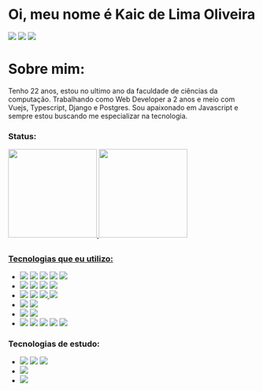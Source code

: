 # Oi, meu nome é Kaic de Lima Oliveira
<div style="display: inline_block">
    <a href="https://portfolio-kusv-by4zjr0cd-kaiclimaoliveiras-projects.vercel.app/" target="_blank"><img src="https://img.shields.io/badge/portfolio-0A0A0A?style=for-the-badge&logo=dev.to&logoColor=white" target="_blank"></a>
    <a href="https://instagram.com/kaic.lo" target="_blank"><img src="https://img.shields.io/badge/-Instagram-%23E4405F?style=for-the-badge&logo=instagram&logoColor=white" target="_blank"></a>
    <a href="https://www.linkedin.com/in/kaic-de-lima-oliveira-3633041a4/" target="_blank"><img src="https://img.shields.io/badge/LinkedIn-0077B5?style=for-the-badge&logo=linkedin&logoColor=white" target="_blank"></a>
  </div>
  
# Sobre mim:
<div>
  Tenho 22 anos, estou no ultimo ano da faculdade de ciências da computação. Trabalhando como Web Developer a 2 anos e meio com Vuejs, Typescript, Django e Postgres. Sou apaixonado em Javascript e sempre estou buscando me especializar na tecnologia.
</div>

### Status:
<div>
  <a href="https://github.com/kaicLimaOliveira">
  <img height="180em" src="https://github-readme-stats.vercel.app/api?username=kaicLimaOliveira&show_icons=true&theme=dark&include_all_commits=true&count_private=true"/>
  <img height="180em" src="https://github-readme-stats.vercel.app/api/top-langs/?username=kaicLimaOliveira&layout=compact&langs_count=7&theme=dark"/>
</div>
  
  ##
  
### Tecnologias que eu utilizo: 
  
<div>
  <ul>
    <li>
      <a href="#" target="_blank"><img src="https://img.shields.io/badge/HTML5-E34F26?style=for-the-badge&logo=html5&logoColor=white" target="_blank"></a>
      <a href="#" target="_blank"><img src="https://img.shields.io/badge/CSS3-1572B6?style=for-the-badge&logo=css3&logoColor=white" target="_blank"></a>
      <a href="#" target="_blank"><img src="https://img.shields.io/badge/Sass-CC6699?style=for-the-badge&logo=sass&logoColor=white" target="_blank"></a>
      <a href="#" target="_blank"><img src="https://img.shields.io/badge/Bootstrap-563D7C?style=for-the-badge&logo=bootstrap&logoColor=white" target="_blank"></a>
      <a href="#" target="_blank"><img src="https://img.shields.io/badge/Bulma-00d1b2?style=for-the-badge&logo=bulma&logoColor=white" target="_blank"></a>
    </li>
    <li>
      <a href="#" target="_blank"><img src="https://img.shields.io/badge/JavaScript-1C1C1C?style=for-the-badge&logo=javascript&logoColor=FFFF00" target="_blank"></a>
      <a href="#" target="_blank"><img src="https://img.shields.io/badge/TypeScript-1C1C1C?style=for-the-badge&logo=typescript&logoColor=007ACC" target="_blank"></a>
      <a href="#" target="_blank"><img src="https://img.shields.io/badge/jQuery-0769AD?style=for-the-badge&logo=jquery&logoColor=white" target="_blank"></a>
      <a href="#" target="_blank"><img src="https://img.shields.io/badge/Vue.js-35495E?style=for-the-badge&logo=vue.js&logoColor=4FC08D" target="_blank"></a>
    </li>
    <li>
      <a href="#" target="_blank"><img src="https://img.shields.io/badge/Python-14354C?style=for-the-badge&logo=python&logoColor=white"></a>
      <a href="#" target="_blank"><img src="https://img.shields.io/badge/Flask-000000?style=for-the-badge&logo=flask&logoColor=white" target="_blank"></a>
      <a href="#" target="_blank"><img src="https://img.shields.io/badge/Django-092E20?style=for-the-badge&logo=django&logoColor=white" target="_blank"> 
      <a href="#" target="_blank"><img src="https://img.shields.io/badge/DJANGO-REST-ff1709?style=for-the-badge&logo=django&logoColor=white&color=ff1709&labelColor=gray" target="_blank"> 
      </a>  
    </li>
    <li>
      <a href="#" target="_blank"><img src="https://img.shields.io/badge/PostgreSQL-316192?style=for-the-badge&logo=postgresql&logoColor=white" target="_blank"></a>
      <a href="#" target="_blank"><img src="https://img.shields.io/badge/MongoDB-4EA94B?style=for-the-badge&logo=mongodb&logoColor=white" target="_blank"></a>
    </li>
    <li>
      <a href="#" target="_blank"><img src="https://img.shields.io/badge/Visual_Studio_Code-0078D4?style=for-the-badge&logo=visual%20studio%20code&logoColor=white"></a>
        <a href="#" target="_blank"><img src="https://img.shields.io/badge/Insomnia-black?style=for-the-badge&logo=insomnia&logoColor=5849BE" target="_blank"></a>
    </li>
     <li>
      <a href="#" target="_blank"><img src="https://img.shields.io/badge/npm-CB3837?style=for-the-badge&logo=npm&logoColor=white"></a>
      <a href="#" target="_blank"><img src="https://img.shields.io/badge/Pip-14354C?style=for-the-badge&logo=python&logoColor=white"></a>
      <a href="#" target="_blank"><img src="https://img.shields.io/badge/Yarn-2C8EBB?style=for-the-badge&logo=yarn&logoColor=white"></a>
      <a href="#" target="_blank"><img src="https://img.shields.io/badge/Xampp-F37623?style=for-the-badge&logo=xampp&logoColor=white"></a>
       <a href="#" target="_blank"><img src="https://img.shields.io/badge/vite-%23646CFF.svg?style=for-the-badge&logo=vite&logoColor=white"></a>
    </li>
  </ul>
  
</div>
  
### Tecnologias de estudo:
<div>
  <ul>  
    <li>
      <a href="#" target="_blank"><img src="https://img.shields.io/badge/React-20232A?style=for-the-badge&logo=react&logoColor=61DAFB" target="_blank"></a>
      <a href="#" target="_blank"><img src="https://img.shields.io/badge/Next-black?style=for-the-badge&logo=next.js&logoColor=white" target="_blank"></a>
      <a href="#" target="_blank"><img src="https://img.shields.io/badge/-jest-%23C21325?style=for-the-badge&logo=jest&logoColor=white"></a>
    </li>
     <li>
     <a href="#" target="_blank"><img src="https://img.shields.io/badge/Rabbitmq-FF6600?style=for-the-badge&logo=rabbitmq&logoColor=white"></a>
    </li>
      <li>
     <a href="#" target="_blank"><img src="https://img.shields.io/badge/docker-%230db7ed.svg?style=for-the-badge&logo=docker&logoColor=white"></a>
    </li>
  </ul>
 </div>
  
  ##
  
